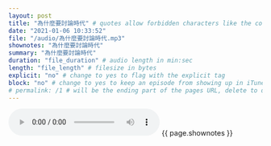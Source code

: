 ```yaml
---
layout: post
title: "為什麼要討論時代" # quotes allow forbidden characters like the colon
date: "2021-01-06 10:33:52"
file: "/audio/為什麼要討論時代.mp3"
shownotes: "為什麼要討論時代"
summary: "為什麼要討論時代"
duration: "file_duration" # audio length in min:sec
length: "file_length" # filesize in bytes
explicit: "no" # change to yes to flag with the explicit tag
block: "no" # change to yes to keep an episode from showing up in iTunes
# permalink: /1 # will be the ending part of the pages URL, delete to default to the title
---
```


<audio controls>
<source src="{{site.url}}{{site.baseurl}}{{ page.file }}" type="audio/x-mp3">
Your browser does not support the audio element.
</audio>
{{ page.shownotes }}
